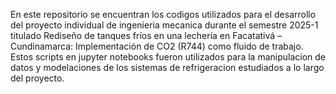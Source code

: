 En este repositorio se encuentran los codigos utilizados para el desarrollo del proyecto individual de ingenieria mecanica durante el semestre 2025-1 titulado Rediseño de tanques fríos en una lechería en Facatativá – Cundinamarca: Implementación de CO2 (R744) como fluido de trabajo.
Estos scripts en jupyter notebooks fueron utilizados para la manipulacion de datos y modelaciones de los sistemas de refrigeracion estudiados a lo largo del proyecto.
